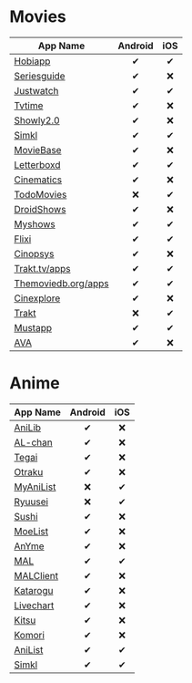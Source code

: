 # Movies

| App Name | Android | iOS | 
|-|:-:|:-:|
| [Hobiapp](https://hobiapp.com/) | ✔ | ✔ |
| [Seriesguide](https://seriesgui.de/) | ✔ | ❌ |
| [Justwatch](https://www.justwatch.com/in/apps) | ✔ | ✔ |
| [Tvtime](https://www.tvtime.com/) | ✔ | ❌ |
| [Showly2.0](https://play.google.com/store/apps/details?id=com.michaldrabik.showly2) | ✔ | ❌ |
| [Simkl](https://simkl.com/apps/?allow) | ✔ | ✔ |
| [MovieBase](https://www.moviebase.app/) | ✔ | ❌ |
| [Letterboxd](https://letterboxd.com/apps/) | ✔ | ✔ |
| [Cinematics](https://play.google.com/store/apps/details?id=com.kkings.cinematics) | ✔ | ❌ |
| [TodoMovies](https://apps.apple.com/app/id792499896) | ❌ | ✔ |
| [DroidShows](https://ltguillaume.github.io/DroidShows/) | ✔ | ❌ |
| [Myshows](https://en.myshows.me/) | ✔ | ✔ |
| [Flixi](https://flixi.com/) | ✔ | ✔ |
| [Cinopsys](https://play.google.com/store/apps/details?id=com.cinopsys.movieshows) | ✔ | ❌ |
| [Trakt.tv/apps](https://trakt.tv/apps) | ✔ | ✔ |
| [Themoviedb.org/apps](https://www.themoviedb.org/apps) | ✔ | ✔ |
| [Cinexplore](https://play.google.com/store/apps/details?id=com.fidloo.cinexplore) | ✔ | ❌ |
| [Trakt](https://trakt.tv/a/trakt-ios) | ❌ | ✔ |
| [Mustapp](https://mustapp.com/) | ✔ | ✔ |
| [AVA](https://play.google.com/store/apps/details?id=de.ava) | ✔ | ❌ |

# Anime

| App Name | Android | iOS | 
|-|:-:|:-:|
| [AniLib](https://play.google.com/store/apps/details?id=com.revolgenx.anilib) | ✔ | ❌ |
| [AL-chan](https://play.google.com/store/apps/details?id=com.zen.alchan) | ✔ | ❌ |
| [Tegai](https://play.google.com/store/apps/details?id=com.Tegaki.anime) | ✔ | ❌ |
| [Otraku](https://github.com/lotusgate/otraku) | ✔ | ❌ |
| [MyAniList](https://apps.apple.com/us/app/myanilist/id741257899) | ❌ | ✔ |
| [Ryuusei](https://apps.apple.com/us/app/ryuusei/id1347721581) | ❌ | ✔ |
| [Sushi](https://play.google.com/store/apps/details?id=com.destructo.sushi_mal) | ✔ | ❌ |
| [MoeList](https://github.com/axiel7/MoeList) | ✔ | ❌ |
| [AnYme](https://github.com/zunjae/AnYme) | ✔ | ❌ |
| [MAL](https://myanimelist.net/) | ✔ | ✔ |
| [MALClient](https://github.com/Drutol/MALClient) | ✔ | ❌ |
| [Katarogu](https://play.google.com/store/apps/details?id=com.apoorvaditya.katarogu) | ✔ | ❌ |
| [Livechart](https://play.google.com/store/apps/details?id=me.livechart.android) | ✔ | ❌ |
| [Kitsu](https://play.google.com/store/apps/details?id=com.everfox.animetrackerandroid) | ✔ | ❌ |
| [Komori](https://play.google.com/store/apps/details?id=app.komori) | ✔ | ❌ |
| [AniList](https://anilist.co/apps) | ✔ | ✔ |
| [Simkl](https://simkl.com/apps/?allow) | ✔ | ✔ |
